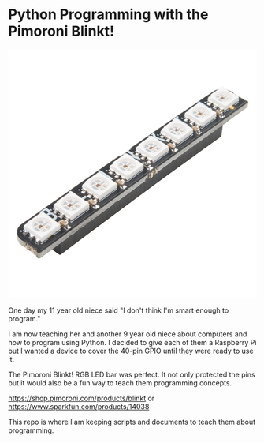 # Python Programming with the Pimoroni Blinkt!

![Pimoroni Blinkt](https://github.com/bgant/blinkt-scripts/blob/master/pimoroni-blinkt.jpg)

One day my 11 year old niece said "I don't think I'm smart enough to program." 

I am now teaching her and another 9 year old niece about computers and how to program using Python. I decided to give each of them
a Raspberry Pi but I wanted a device to cover the 40-pin GPIO until they were ready to use it. 

The Pimoroni Blinkt! RGB LED bar was perfect. It not only protected the pins but it would also be a fun way to 
teach them programming concepts.

https://shop.pimoroni.com/products/blinkt or https://www.sparkfun.com/products/14038

This repo is where I am keeping scripts and documents to teach them about programming.

